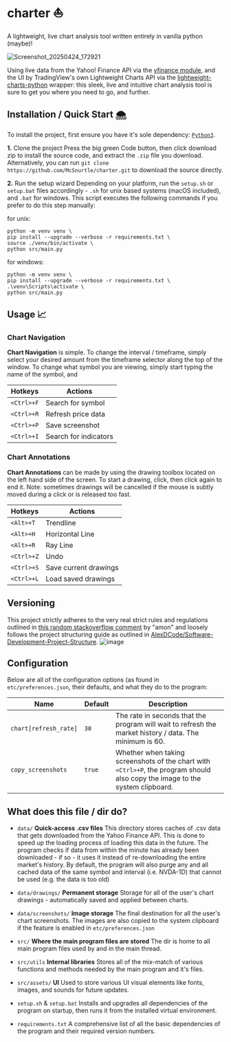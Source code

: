 # charter ⛵
A lightweight, live chart analysis tool written entirely in vanilla python (maybe)!

![Screenshot_20250424_172921](https://github.com/user-attachments/assets/fdec11df-7eaa-47ec-ad70-12fe287ee577)

Using live data from the Yahoo! Finance API via the [yfinance module](<https://github.com/ranaroussi/yfinance>), and the UI by TradingView's own Lightweight Charts API via the [lightweight-charts-python](<https://github.com/louisnw01/lightweight-charts-python>) wrapper: this sleek, live and intuitive chart analysis tool is sure to get you where you need to go, and further.

## Installation / Quick Start 🌨️
To install the project, first ensure you have it's sole dependency: [`Python3`](<https://www.python.org/downloads/>).

**1.** Clone the project
Press the big green Code button, then click download zip to install the source code, and extract the `.zip` file you download.
Alternatively, you can run `git clone https://github.com/McSnurtle/charter.git` to download the source directly.

**2.** Run the setup wizard
Depending on your platform, run the `setup.sh` or `setup.bat` files accordingly - `.sh` for unix based systems (macOS included), and `.bat` for windows.
This script executes the following commands if you prefer to do this step manually:

for unix:
```shell
python -m venv venv \
pip install --upgrade --verbose -r requirements.txt \
source ./venv/bin/activate \
python src/main.py
```

for windows:
```batch
python -m venv venv \
pip install --upgrade --verbose -r requirements.txt \
.\venv\Scripts\activate \
python src/main.py
```

## Usage 📈
### Chart Navigation
**Chart Navigation** is simple. To change the interval / timeframe, simply select your desired amount from the timeframe selector along the top of the window. To change what symbol you are viewing, simply start typing the name of the symbol, and 

| Hotkeys | Actions|
|---------|--------|
| `<Ctrl>+F` | Search for symbol |
| `<Ctrl>+R` | Refresh price data |
| `<Ctrl>+P` | Save screenshot |
| `<Ctrl>+I` | Search for indicators |

### Chart Annotations
**Chart Annotations** can be made by using the drawing toolbox located on the left hand side of the screen. To start a drawing, click, then click again to end it. Note: sometimes drawings will be cancelled if the mouse is subtly moved during a click or is released too fast.

| Hotkeys | Actions|
|---------|--------|
| `<Alt>+T` | Trendline |
| `<Alt>+H` | Horizontal Line |
| `<Alt>+R` | Ray Line |
| `<Ctrl>+Z` | Undo |
| `<Ctrl>+S` | Save current drawings |
| `<Ctrl>+L` | Load saved drawings |

## Versioning
This project strictly adheres to the very real strict rules and regulations outlined in [this random stackoverflow comment](<https://softwareengineering.stackexchange.com/a/255201>) by "amon" and loosely follows the project structuring guide as outlined in [AlexDCode/Software-Development-Project-Structure](<https://github.com/AlexDCode/Software-Development-Project-Structure/tree/master>).
![image](https://github.com/user-attachments/assets/9946aa62-9155-4741-9335-16f8856c7f9e)

## Configuration
Below are all of the configuration options (as found in `etc/preferences.json`, their defaults, and what they do to the program:

| Name | Default | Description |
|------|---------|-------------|
| `chart[refresh_rate]` | `30` | The rate in seconds that the program will wait to refresh the market history / data. The minimum is 60.
| `copy_screenshots` | `true` | Whether when taking screenshots of the chart with `<Ctrl>+P`, the program should also copy the image to the system clipboard. |

## What does this file / dir do?
- `data/`
**Quick-access .csv files**
This directory stores caches of .csv data that gets downloaded from the Yahoo Finance API.
This is done to speed up the loading process of loading this data in the future.
The program checks if data from within the minute has already been downloaded - if so - it uses it instead of re-downloading the entire market's history. By default, the program will also purge any and all cached data of the same symbol and interval (i.e. NVDA-1D) that cannot be used (e.g. the data is too old)

- `data/drawings/`
**Permanent storage**
Storage for all of the user's chart drawings - automatically saved and applied between charts.

- `data/screenshots/`
**Image storage**
The final destination for all the user's chart screenshots. The images are also copied to the system clipboard if the feature is enabled in `etc/preferences.json`

- `src/`
**Where the main program files are stored**
The dir is home to all main program files used by and in the main thread.

- `src/utils`
**Internal libraries**
Stores all of the mix-match of various functions and methods needed by the main program and it's files.

- `src/assets/`
**UI**
Used to store various UI visual elements like fonts, images, and sounds for future updates.

- `setup.sh` & `setup.bat`
Installs and upgrades all dependencies of the program on startup, then runs it from the installed virtual environment.

- `requirements.txt`
A comprehensive list of all the basic dependencies of the program and their required version numbers.
